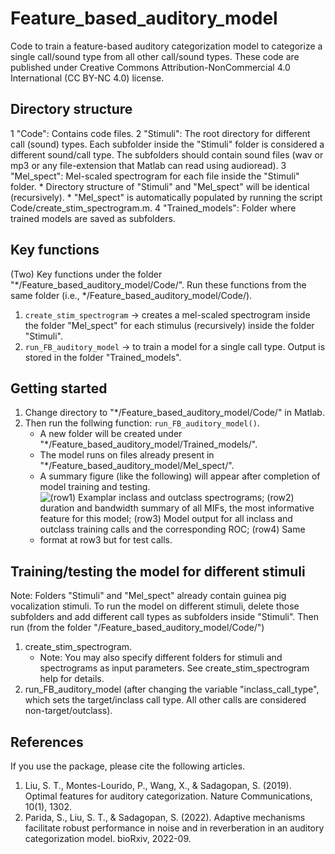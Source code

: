 # Feature_based_auditory_model

Code to train a feature-based auditory categorization model to categorize a single call/sound type from all other call/sound types. These code are published under Creative Commons Attribution-NonCommercial 4.0 International (CC BY-NC 4.0) license. 

## Directory structure

1 "Code": Contains code files. 
2 "Stimuli": The root directory for different call (sound) types. Each subfolder inside the "Stimuli" folder is considered a different sound/call type. The subfolders should contain sound files (wav or mp3 or any file-extension that Matlab can read using audioread). 
3 "Mel_spect": Mel-scaled spectrogram for each file inside the "Stimuli" folder. 
    * Directory structure of "Stimuli" and "Mel_spect" will be identical (recursively). 
    * "Mel_spect" is automatically populated by running the script Code/create_stim_spectrogram.m.
4 "Trained_models": Folder where trained models are saved as subfolders. 

## Key functions  

(Two) Key functions under the folder "*/Feature_based_auditory_model/Code/". Run these functions from the same folder (i.e., */Feature_based_auditory_model/Code/).
1. `create_stim_spectrogram` -> creates a mel-scaled spectrogram inside the folder "Mel_spect" for each stimulus (recursively) inside the folder "Stimuli". 
2. `run_FB_auditory_model` -> to train a model for a single call type. Output is stored in the folder "Trained_models".  

## Getting started 

1. Change directory to "*/Feature_based_auditory_model/Code/" in Matlab. 
2. Then run the follwing function: `run_FB_auditory_model()`. 
    * A new folder will be created under "*/Feature_based_auditory_model/Trained_models/". 
    * The model runs on files already present in "*/Feature_based_auditory_model/Mel_spect/". 
    * A summary figure (like the following) will appear after completion of model training and testing. 
    * ![(row1) Examplar inclass and outclass spectrograms; (row2) duration and bandwidth summary of all MIFs, the most informative feature for this model; (row3) Model output for all inclass and outclass training calls and the corresponding ROC; (row4) Same format at row3 but for test calls.](https://www.dropbox.com/s/jxj9shbqwuy47nk/Summary_Chut_fs1000Hz.png?dl=0)
    


## Training/testing the model for different stimuli 

Note: Folders "Stimuli" and "Mel_spect" already contain guinea pig vocalization stimuli. To run the model on different stimuli, delete those subfolders and add different call types as subfolders inside "Stimuli". Then run (from the folder "/Feature_based_auditory_model/Code/")
1. create_stim_spectrogram. 
    * Note: You may also specify different folders for stimuli and spectrograms as input parameters. See create_stim_spectrogram help for details. 
3. run_FB_auditory_model (after changing the variable "inclass_call_type", which sets the target/inclass call type. All other calls are considered non-target/outclass). 


## References 

If you use the package, please cite the following articles. 
1. Liu, S. T., Montes-Lourido, P., Wang, X., & Sadagopan, S. (2019). Optimal features for auditory categorization. Nature Communications, 10(1), 1302.
2. Parida, S., Liu, S. T., & Sadagopan, S. (2022). Adaptive mechanisms facilitate robust performance in noise and in reverberation in an auditory categorization model. bioRxiv, 2022-09.
